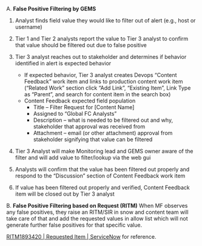A. **False Positive Filtering by GEMS**
1. Analyst finds field value they would like to filter out of alert (e.g., host or username)
1. Tier 1 and Tier 2 analysts report the value to Tier 3 analyst to confirm that value should be filtered out due to false positive
1. Tier 3 analyst reaches out to stakeholder and determines if behavior identified in alert is expected behavior
   - If expected behavior, Tier 3 analyst creates Devops “Content Feedback” work item and links to production content work item (“Related Work” section click “Add Link”, “Existing Item”, Link Type as “Parent”, and search for content item in the search box)
   - Content Feedback expected field population
     - Title – Filter Request for [Content Name]
     - Assigned to “Global FC Analysts”
     - Description – what is needed to be filtered out and why, stakeholder that approval was received from
     - Attachment – email (or other attachment) approval from stakeholder signifying that value can be filtered

1. Tier 3 Analyst will make Monitoring lead and GEMS owner aware of the filter and will add value to filter/lookup via the web gui
1. Analysts will confirm that the value has been filtered out properly and respond to the “Discussion” section of Content Feedback work item
1. If value has been filtered out properly and verified, Content Feedback item will be closed out by Tier 3 analyst

B. **False Positive Filtering based on Request (RITM)**
When MF observes any false positives, they raise an RITM/SIR in snow and content team will take care of that and add the requested values in allow list which will not generate further false positives for that specific value. 

[RITM1893420 | Requested Item | ServiceNow](https://deloitteglobal.service-now.com/now/nav/ui/classic/params/target/sc_req_item.do%3Fsys_id%3D6ddd4adb973012581ea0ba67f053af8c%26sysparm_stack%3Dsc_req_item_list.do%3Fsysparm_query%3Dactive%3Dtrue) for reference.


